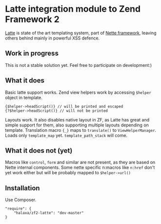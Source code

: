# Latte integration module to Zend Framework 2

[Latte](https://github.com/nette/latte) is state of the art templating system, part of [Nette framework](https://github.com/nette/nette), leaving others behind mainly in powerful XSS defence.

## Work in progress
This is not a stable solution yet. Feel free to participate on development:)

## What it does
Basic latte support works. Zend view helpers work by accessing `$helper` object in template.

```latte
{$helper->headScript()} // will be printed and escaped
{?$helper->headScript()} // will not be printed
```
Layouts work. It also disables native layout in ZF, as Latte has great and simple support for them, also supporting multiple layouts depending on template. Translation macro `{_}` maps to `translate()` to `ViewHelperManager`. Loads only `template_map` yet. `template_path_stack` will come.

## What it does not (yet)
Macros like `control`, `form` and similar are not present, as they are based on Nette internal components. Some nette specific n:macros like `n:href` don't yet work either but will be probably mapped to `$helper->url()`

## Installation
Use Composer.
```
"require": {
    "halaxa/zf2-latte": "dev-master"
}
```
